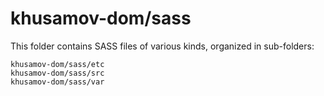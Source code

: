 # khusamov-dom/sass

This folder contains SASS files of various kinds, organized in sub-folders:

    khusamov-dom/sass/etc
    khusamov-dom/sass/src
    khusamov-dom/sass/var
